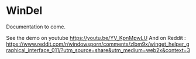 # WinDel

Documentation to come.

See the demo on youtube https://youtu.be/YV_KpnMpwLU
And on Reddit : https://www.reddit.com/r/windowsporn/comments/zlbm9x/winget_helper_graphical_interface_011/?utm_source=share&utm_medium=web2x&context=3
